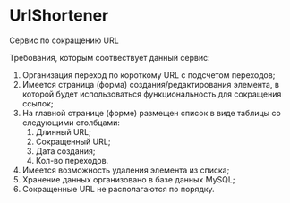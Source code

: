 # UrlShortener
Сервис по сокращению URL

Требования, которым соотвествует данный сервис:
1. Организация переход по короткому URL с подсчетом переходов;
1. Имеется страница (форма) создания/редактирования элемента, в которой будет использоваться функциональность для сокращения ссылок;
1. На главной странице (форме) размещен список в виде таблицы со следующими столбцами:
    1. Длинный URL;
    1. Сокращенный URL;
    1. Дата создания;
    1. Кол-во переходов.
1. Имеется возможность удаления элемента из списка;
1. Хранение данных организовано в базе данных MySQL;
1. Сокращенные URL не располагаются по порядку.
